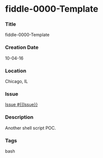 fiddle-0000-Template
======

### Title

fiddle-0000-Template


### Creation Date

10-04-16


### Location

Chicago, IL


### Issue

[Issue #{{Issue}}](https://github.com/bradyhouse/house/issues/{{Issue}})


### Description

Another shell script POC.


### Tags

bash
